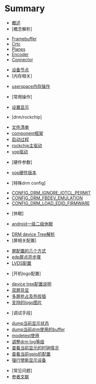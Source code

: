 # Summary

* [概述](introduce.md)
* [概念解析]
 - [Framebuffer](component_framebuffer.md)
 - [Crtc](component_crtc.md)
 - [Planes](component_planes.md)
 - [Encoder](component_encoder.md)
 - [Connector](component_connector.md)
* [设备节点](drm_devices_node.md)
* [内存相关]
 - [userspace内存操作](drm_userspace_memory.md)
* [常用操作]
 - [设置显示](ioctls_setcrtc.md)
* [drm/rockchip]
 - [文件清单](rockchip_code_list.md)
 - [component框架](component_framework.md)
 - [启动过程](rockchip_drm_probe.md)
 - [rockchip主驱动](rockchip_drm_drv.md)
 - [vop驱动](rockchip_drm_vop.md)
* [硬件参数]
 - [vop硬件版本](rockchip_hardware_vop_version.md)
* [特殊drm config]
 - [CONFIG_DRM_IGNORE_IOTCL_PERMIT](drm_config_ignore_ioctl_premit.md)
 - [CONFIG_DRM_FBDEV_EMULATION](drm_config_fbdev_emulation.md)
 - [CONFIG_DRM_LOAD_EDID_FIRMWARE](drm_config_load_firmware.md)
* [休眠]
 - [android一级二级休眠](drm_suspend.md)
* [DRM device Tree解析](drm_devicetree.md)
* [屏相关配置]
 - [屏配置的几个方式](generic_panel.md)
 - [edp屏点亮步骤](bringup_edp_panel.md)
 - [LVDS配置](lvds_panel.md)
* [开机logo配置]
 - [device tree配置说明](logo_devicetree.md)
 - [双屏异显](logo_dualdisplay.md)
 - [多屏抢占及热拔插](multi_grab_and_hotplug.md)
 - [支持的logo图片](supported_logo.md)
* [调试手段]
 - [dump当前显示状态](drm_dump_summary.md)
 - [dump当前drm使用的buffer](drm_dump_mm.md)
 - [modetest使用](drm_modetest.md)
 - [调整drm log等级](drm_log_level.md)
 - [查看当前显示的时钟情况](drm_display_clock.md)
 - [查看当前gpio的配置](drm_display_gpio.md)
 - [强行使能显示设备](drm_force_enable.md)
* [常见问题]
* [参者文献](reference.md)
